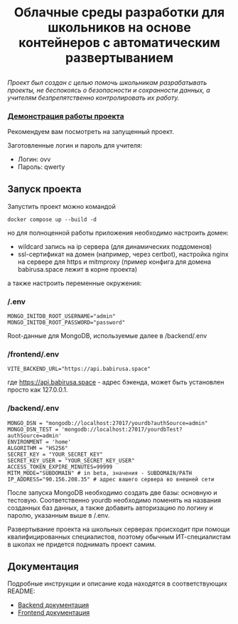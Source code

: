 <h1 align="center">Облачные среды разработки для школьников на основе контейнеров с автоматическим развертыванием</a> 

##

*Проект был создан с целью помочь школьникам разрабатывать проекты, не беспокоясь о безопасности и сохранности данных, а учителям безпрепятственно контролировать их работу.*

### [Демонстрация работы проекта](https://babirusa.space)
Рекомендуем вам посмотреть на запущенный проект.

Заготовленные логин и пароль для учителя:
- Логин: ovv
- Пароль: qwerty


## Запуск проекта

Запустить проект можно командой
```
docker compose up --build -d
```

но для полноценной работы приложения необходимо настроить домен: 
- wildcard запись на ip сервера (для динамических поддоменов)
- ssl-сертификат на домен (например, через certbot), настройка nginx на сервере для https и mitmproxy (пример конфига для домена babirusa.space лежит в корне проекта)

а также настроить переменные окружения:
### /.env
```
MONGO_INITDB_ROOT_USERNAME="admin"
MONGO_INITDB_ROOT_PASSWORD="password"
```
Root-данные для MongoDB, используемые далее в /backend/.env
### /frontend/.env
```
VITE_BACKEND_URL="https://api.babirusa.space"
```
где https://api.babirusa.space - адрес бэкенда, может быть установлен просто как 127.0.0.1.
### /backend/.env
```
MONGO_DSN = "mongodb://localhost:27017/yourdb?authSource=admin"
MONGO_DSN_TEST = 'mongodb://localhost:27017/yourdbTest?authSource=admin'
ENVIRONMENT = 'home'
ALGORITHM = "HS256"
SECRET_KEY = "YOUR_SECRET_KEY"
SECRET_KEY_USER = "YOUR_SECRET_KEY_USER"
ACCESS_TOKEN_EXPIRE_MINUTES=99999
MITM_MODE="SUBDOMAIN" # in beta, значения - SUBDOMAIN/PATH
IP_ADDRESS="90.156.208.35" # адрес вашего сервера во внешней сети
```
После запуска MongoDB необходимо создать две базы: основную и тестовую. Соответственно yourdb необходимо поменять на названия созданных баз данных, а также добавить авторизацию по логину и паролю, указанным выше в /.env.

Развертывание проекта на школьных серверах происходит при помощи квалифицированных специалистов, поэтому обычным ИТ-специалистам в школах не придется поднимать проект самим.

## Документация

Подробные инструкции и описание кода находятся в соответствующих README:

- [Backend документация](./backend/README.md)
- [Frontend документация](./frontend/README.md)
